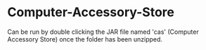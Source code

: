 # Computer-Accessory-Store
Can be run by double clicking the JAR file named 'cas' (Computer Accessory Store) once the folder has been unzipped.
